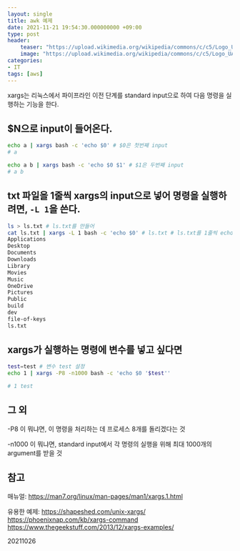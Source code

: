 ```yaml
---
layout: single
title: awk 예제
date: 2021-11-21 19:54:30.000000000 +09:00
type: post
header:
    teaser: "https://upload.wikimedia.org/wikipedia/commons/c/c5/Logo_UAWK.svg"
    image: "https://upload.wikimedia.org/wikipedia/commons/c/c5/Logo_UAWK.svg"
categories:
- IT
tags: [aws]
---
```


xargs는 리눅스에서 파이프라인 이전 단계를 standard input으로 하여 다음 명령을 실행하는 기능을 한다.

## $N으로 input이 들어온다.

```bash
echo a | xargs bash -c 'echo $0' # $0은 첫번째 input
# a

echo a b | xargs bash -c 'echo $0 $1' # $1은 두번째 input
# a b
```

## txt 파일을 1줄씩 xargs의 input으로 넣어 명령을 실행하려면, `-L 1`을 쓴다.

```bash
ls > ls.txt # ls.txt를 만들어
cat ls.txt | xargs -L 1 bash -c 'echo $0' # ls.txt # ls.txt를 1줄씩 echo로 출력한다
Applications
Desktop
Documents
Downloads
Library
Movies
Music
OneDrive
Pictures
Public
build
dev
file-of-keys
ls.txt
```

## xargs가 실행하는 명령에 변수를 넣고 싶다면

```bash
test=test # 변수 test 설정
echo 1 | xargs -P8 -n1000 bash -c 'echo $0 '$test''

# 1 test
```

## 그 외

-P8 이 뭐냐면, 이 명령을 처리하는 데 프로세스 8개를 돌리겠다는 것

-n1000 이 뭐냐면, standard input에서 각 명령의 실행을 위해 최대 1000개의 argument를 받을 것

## 참고

매뉴얼: https://man7.org/linux/man-pages/man1/xargs.1.html

유용한 예제: 
https://shapeshed.com/unix-xargs/
https://phoenixnap.com/kb/xargs-command
https://www.thegeekstuff.com/2013/12/xargs-examples/

20211026
